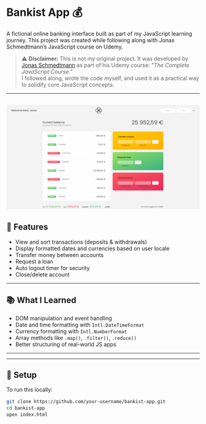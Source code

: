 # Bankist App 💰

A fictional online banking interface built as part of my JavaScript learning journey. This project was created while following along with Jonas Schmedtmann’s JavaScript course on Udemy.

> ⚠️ **Disclaimer:** This is not my original project. It was developed by [Jonas Schmedtmann](https://www.udemy.com/user/jonasschmedtmann/) as part of his Udemy course: *"The Complete JavaScript Course."*  
> I followed along, wrote the code myself, and used it as a practical way to solidify core JavaScript concepts.

---
![Bankist App Screenshot](image/bankist.png)
---

## 🚀 Features
- View and sort transactions (deposits & withdrawals)
- Display formatted dates and currencies based on user locale
- Transfer money between accounts
- Request a loan
- Auto logout timer for security
- Close/delete account

---

## 📚 What I Learned
- DOM manipulation and event handling
- Date and time formatting with `Intl.DateTimeFormat`
- Currency formatting with `Intl.NumberFormat`
- Array methods like `.map()`, `.filter()`, `.reduce()`
- Better structuring of real-world JS apps

---



---

## 📂 Setup

To run this locally:

```bash
git clone https://github.com/your-username/bankist-app.git
cd bankist-app
open index.html
